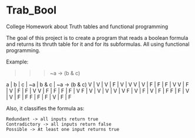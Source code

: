 # Trab_Bool
College Homework about Truth tables and functional programming

The goal of this project is to create a program that reads a boolean formula
and returns its thruth table for it and for its subformulas. All using functional
programming.

Example:

>>> ~a -> (b & c)

a | b | c | ~a | b & c | ~a -> (b & c)
V | V | V | F  | V     | V
V | V | F | F  | F     | V
V | F | V | F  | F     | V
V | F | F | F  | F     | V
F | V | V | V  | V     | V
F | V | F | V  | F     | F
F | F | V | V  | F     | F
F | F | F | V  | F     | F

Also, it classifies the formula as:

    Redundant -> all inputs return true
    Contradictory -> all inputs return false
    Possible -> At least one input returns true
